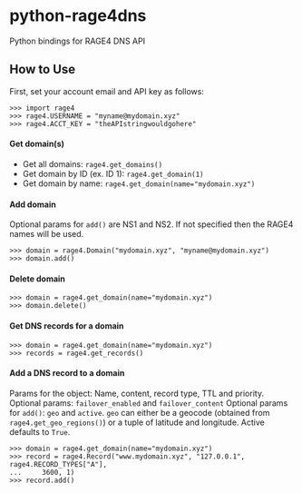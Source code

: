 # python-rage4dns
Python bindings for RAGE4 DNS API

## How to Use
First, set your account email and API key as follows:

```
>>> import rage4
>>> rage4.USERNAME = "myname@mydomain.xyz"
>>> rage4.ACCT_KEY = "theAPIstringwouldgohere"
```

#### Get domain(s)
 - Get all domains: `rage4.get_domains()`
 - Get domain by ID (ex. ID 1): `rage4.get_domain(1)`
 - Get domain by name: `rage4.get_domain(name="mydomain.xyz")`

#### Add domain
Optional params for `add()` are NS1 and NS2. If not specified then the RAGE4 names will be used.
```
>>> domain = rage4.Domain("mydomain.xyz", "myname@mydomain.xyz")
>>> domain.add()
```

#### Delete domain
```
>>> domain = rage4.get_domain(name="mydomain.xyz")
>>> domain.delete()
```

#### Get DNS records for a domain
```
>>> domain = rage4.get_domain(name="mydomain.xyz")
>>> records = rage4.get_records()
```

#### Add a DNS record to a domain
Params for the object: Name, content, record type, TTL and priority.
Optional params: `failover_enabled` and `failover_content`
Optional params for `add()`: `geo` and `active`. `geo` can either be a geocode (obtained from `rage4.get_geo_regions()`) or a tuple of latitude and longitude. Active defaults to `True`.
```
>>> domain = rage4.get_domain(name="mydomain.xyz")
>>> record = rage4.Record("www.mydomain.xyz", "127.0.0.1", rage4.RECORD_TYPES["A"],
...     3600, 1)
>>> record.add()
```
